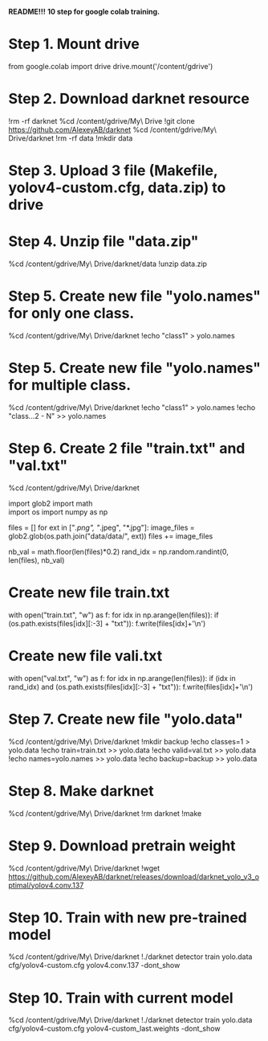**README!!!**
**10 step for google colab training.**
# Step 1. Mount drive 
from google.colab import drive
drive.mount('/content/gdrive')
# Step 2. Download darknet resource 
!rm -rf darknet
%cd /content/gdrive/My\ Drive
!git clone https://github.com/AlexeyAB/darknet
%cd /content/gdrive/My\ Drive/darknet
!rm -rf data
!mkdir data

# Step 3. Upload 3 file (Makefile, yolov4-custom.cfg, data.zip) to drive
# Step 4. Unzip file "data.zip"
%cd /content/gdrive/My\ Drive/darknet/data
!unzip data.zip
# Step 5. Create new file "yolo.names" for only one class.
%cd /content/gdrive/My\ Drive/darknet
!echo "class1" > yolo.names
# Step 5. Create new file "yolo.names" for multiple class.
%cd /content/gdrive/My\ Drive/darknet
!echo "class1" > yolo.names
!echo "class...2 - N" >> yolo.names
# Step 6. Create 2 file "train.txt" and "val.txt"
%cd /content/gdrive/My\ Drive/darknet

import glob2
import math  
import os
import numpy as np

files = []
for ext in ["*.png", "*.jpeg", "*.jpg"]:
  image_files = glob2.glob(os.path.join("data/data/", ext))
  files += image_files

nb_val = math.floor(len(files)*0.2)
rand_idx = np.random.randint(0, len(files), nb_val)

# Create new file train.txt
with open("train.txt", "w") as f:
  for idx in np.arange(len(files)):
    if (os.path.exists(files[idx][:-3] + "txt")):
      f.write(files[idx]+'\n')

# Create new file vali.txt
with open("val.txt", "w") as f:
  for idx in np.arange(len(files)):
    if (idx in rand_idx) and (os.path.exists(files[idx][:-3] + "txt")):
      f.write(files[idx]+'\n')

# Step 7. Create new file "yolo.data"
%cd /content/gdrive/My\ Drive/darknet
!mkdir backup
!echo classes=1 > yolo.data
!echo train=train.txt >> yolo.data
!echo valid=val.txt >> yolo.data
!echo names=yolo.names >> yolo.data
!echo backup=backup >> yolo.data
# Step 8. Make darknet
%cd /content/gdrive/My\ Drive/darknet
!rm darknet
!make
# Step 9. Download pretrain weight
%cd /content/gdrive/My\ Drive/darknet
!wget https://github.com/AlexeyAB/darknet/releases/download/darknet_yolo_v3_optimal/yolov4.conv.137
# Step 10. Train with new pre-trained model
%cd /content/gdrive/My\ Drive/darknet
!./darknet detector train yolo.data cfg/yolov4-custom.cfg yolov4.conv.137 -dont_show
# Step 10. Train with current model
%cd /content/gdrive/My\ Drive/darknet
!./darknet detector train yolo.data cfg/yolov4-custom.cfg yolov4-custom_last.weights -dont_show

